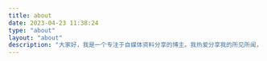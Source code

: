 ```yaml
---
title: about
date: 2023-04-23 11:38:24
type: "about"
layout: "about"
description: "大家好，我是一个专注于自媒体资料分享的博主。我热爱分享我的所见所闻，尤其是对于AI领域的最新趋势和资讯。我致力于提供高质量的资讯和资源，以帮助我的读者更好地了解和应对不断变化的自媒体环境。我相信，只有不断学习和探索，才能在这个充满机会和挑战的行业中取得成功。我会通过我的博客、社交媒体和邮件列表等渠道分享我的见解和资源，同时也会与我的读者互动和交流。如果你对我的博客和内容感兴趣，欢迎关注我的社交媒体账号或者订阅我的邮件列表，我们一起探索自媒体的无限可能！"
---
```

